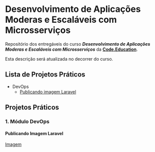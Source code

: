 # Desenvolvimento de Aplicações Moderas e Escaláveis com Microsserviços
Repositório dos entregáveis do curso _**Desenvolvimento de Aplicações Moderas e Escaláveis com Microsserviços**_ da [**Code.Education**](https://code.education/).

Esta descrição será atualizada no decorrer do curso.

## Lista de Projetos Práticos

- DevOps
  - [Publicando imagem Laravel](#publicando-imagem-laravel)

## Projetos Práticos

### 1. Módulo DevOps

#### Publicando Imagem Laravel

[Imagem](https://hub.docker.com/repository/docker/gabriel301/laravel)

